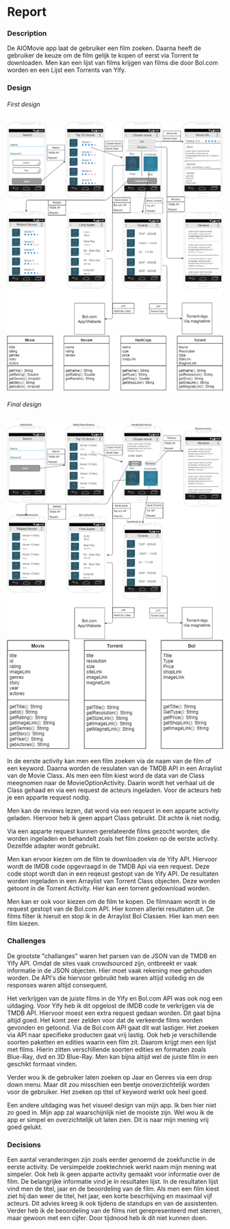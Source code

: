 # Report

### Description
De AIOMovie app laat de gebruiker een film zoeken. Daarna heeft de gebruiker de keuze om de film
gelijk te kopen of eerst via Torrent te downloaden. Men kan een lijst van films krijgen van films
die door Bol.com worden en een Lijst een Torrents van Yify.

### Design

###### First design
<img src="https://github.com/toxintractor/AIOMovie/blob/master/doc/advanced%20sketch.png?raw=true">
<img src="https://github.com/toxintractor/AIOMovie/blob/master/doc/diagrams.png?raw=true">

###### Final design
<img src="https://github.com/toxintractor/AIOMovie/blob/master/doc/finaladvacnedsketch.png?raw=true">
<img src="https://github.com/toxintractor/AIOMovie/blob/master/doc/finaldiagrams.png?raw=true">

In de eerste activity kan men een film zoeken via de naam van de film of een keyword. Daarna worden
de resulaten van de TMDB API in een Arraylist van de Movie Class. Als men een film kiest word de
data van de Class meegnomen naar de MovieOptionActivity. Daarin wordt het verhaal uit de Class 
gehaad en via een request de acteurs ingeladen. Voor de acteurs heb je een apparte request nodig.

Men kan de reviews lezen, dat word via een request in een apparte activity geladen. Hiervoor heb ik
geen appart Class gebruikt. Dit achte ik niet nodig. 

Via een apparte request kunnen gerelateerde
films gezocht worden, die worden ingeladen en behandelt zoals het film zoeken op de eerste activity.
Dezelfde adapter wordt gebruikt.

Men kan ervoor kiezen om de film te downloaden via de Yify API. Hiervoor wordt de IMDB code 
opgevraagd in de TMDB Api via een request. Deze code stopt wordt dan in een reqeust gestopt van de
Yify API. De resultaten worden ingeladen in een Arraylist van Torrent Class objecten. Deze worden 
getoont in de Torrent Activity. Hier kan een torrent gedownload worden.

Men kan er ook voor kiezen om de film te kopen. De filmnaam wordt in de request gestopt van de 
Bol.com API. Hier komen allerlei resultaten uit. De films filter ik hieruit en stop ik in de 
Arraylist Bol Classen. Hier kan men een film kiezen.

### Challenges
De grootste "challanges" waren het parsen van de JSON van de TMDB en Yify API. Omdat de sites vaak 
crowdsourced zijn, ontbreekt er vaak informatie in de JSON objecten. Hier moet vaak rekening mee 
gehouden worden. De API's die hiervoor gebruikt heb waren altijd volledig en de responses waren
altijd consequent. 

Het verkrijgen van de juiste films in de Yify en Bol.com API was ook nog een uitdaging. Voor Yify 
heb ik dit opgelost de IMDB code te verkrijgen via de TMDB API. Hiervoor moest een extra request
gedaan worden. Dit gaat bijna altijd goed. Het komt zeer zelden voor dat de verkeerde films worden 
gevonden en getoond. Via de Bol.com API gaat dit wat lastiger. Het zoeken via API naar specifieke 
producten gaat vrij lastig. Ook heb je verschillende soorten paketten en edities waarin een film
zit. Daarom krijgt men een lijst met films. Hierin zitten verschillende soorten edities en
formaten zoals Blue-Ray, dvd en 3D Blue-Ray. Men kan bijna altijd wel de juiste film in een 
geschikt formaat vinden.

Verder wou ik de gebruiker laten zoeken op Jaar en Genres via een drop down menu.
Maar dit zou misschien een beetje onoverzichtelijk worden voor de gebruiker. Het zoeken op titel of 
keyword werkt ook heel goed.

Een andere uitdaging was het visueel design van mijn app. Ik ben hier niet zo goed in. Mijn app
zal waarschijnlijk niet de mooiste zijn. Wel wou ik de app er simpel en overzichtelijk 
uit laten zien. Dit is naar mijn mening vrij goed gelukt.

### Decisions
Een aantal veranderingen zijn zoals eerder genoemd de zoekfunctie in de eerste activity. De 
versimpelde zoektechniek werkt naam mijn mening wat simpeler. Ook heb ik geen apparte activity 
gemaakt voor informatie over de film. De belangrijke informatie vind je in resultaten lijst. 
In de resultaten lijst vind men de titel, jaar en de beoordeling van de film. Als men een film kiest
ziet hij dan weer de titel, het jaar, een korte bescrhijving en maximaal vijf acteurs. Dit advies
kreeg ik ook tijdens de standups en van de assistenten. Verder heb ik de beoordeling van de films
niet gerepresenteerd met sterren, maar gewoon met een cijfer. Door tijdnood heb ik dit niet kunnen
doen.